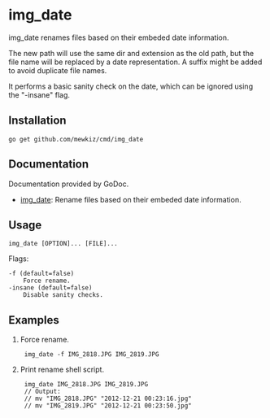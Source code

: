 img_date
========

img_date renames files based on their embeded date information.

The new path will use the same dir and extension as the old path, but the file
name will be replaced by a date representation. A suffix might be added to avoid
duplicate file names.

It performs a basic sanity check on the date, which can be ignored using the
"-insane" flag.

Installation
------------

	go get github.com/mewkiz/cmd/img_date

Documentation
-------------

Documentation provided by GoDoc.

- [img_date][]: Rename files based on their embeded date information.

[img_date]: http://godoc.org/github.com/mewkiz/cmd/img_date

Usage
-----

	img_date [OPTION]... [FILE]...

Flags:

	-f (default=false)
		Force rename.
	-insane (default=false)
		Disable sanity checks.

Examples
--------

1. Force rename.

		img_date -f IMG_2818.JPG IMG_2819.JPG

2. Print rename shell script.

		img_date IMG_2818.JPG IMG_2819.JPG
		// Output:
		// mv "IMG_2818.JPG" "2012-12-21 00:23:16.jpg"
		// mv "IMG_2819.JPG" "2012-12-21 00:23:50.jpg"
